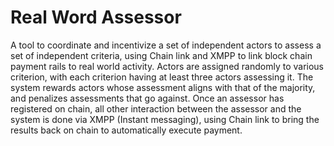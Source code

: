 # Real Word Assessor

A tool to coordinate and incentivize a set of independent actors to assess a set of independent criteria, using Chain link and XMPP to link block chain payment rails to real world activity.
Actors are assigned randomly to various criterion, with each criterion having at least three actors assessing it.
The system rewards actors whose assessment aligns with that of the majority, and penalizes assessments that go against.
Once an assessor has registered on chain, all other interaction between the assessor and the system is done via XMPP (Instant messaging), using Chain link to bring the results back on chain to automatically execute payment.
